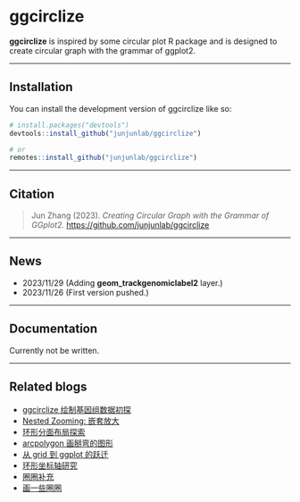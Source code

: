 # ggcirclize
 

<!-- badges: start -->

**ggcirclize** is inspired by some circular plot R package and is designed to create circular graph with the grammar of ggplot2.

<!-- badges: end -->

---

## Installation

You can install the development version of ggcirclize like so:

``` r
# install.packages("devtools")
devtools::install_github("junjunlab/ggcirclize")

# or
remotes::install_github("junjunlab/ggcirclize")
```

---

## Citation

> Jun Zhang (2023). *Creating Circular Graph with the Grammar of GGplot2.*  https://github.com/junjunlab/ggcirclize

---

## News

- 2023/11/29  (Adding **geom_trackgenomiclabel2** layer.)
- 2023/11/26  (First version pushed.)
---

## Documentation

Currently not be written.

---

## Related blogs

- [ggcirclize 绘制基因组数据初探](https://mp.weixin.qq.com/s?__biz=MzkyMTI1MTYxNA==&mid=2247510637&idx=1&sn=e9d02f505f0b69fc8735980a3aa59ca7&chksm=c184901cf6f3190a5de6abaec2c4a353f68b9dff9a29bd453f7b71bb69ff209c4f79c7484f48&token=1656012957&lang=zh_CN#rd)
- [Nested Zooming: 嵌套放大](https://mp.weixin.qq.com/s?__biz=MzkyMTI1MTYxNA==&mid=2247510595&idx=1&sn=364f5064994bf08891d06cea0d6c8d13&chksm=c1849032f6f31924e1cf67ed6a793a7c7e1cfc8f4c86930d8d923ba04085fe60d0fb099dd586&token=1656012957&lang=zh_CN#rd)
- [环形分面布局探索](https://mp.weixin.qq.com/s?__biz=MzkyMTI1MTYxNA==&mid=2247510570&idx=1&sn=9bb8e881fc4aecd5eed8a778d0389453&chksm=c184905bf6f3194d7109d94badfee405ebd5dfc50d692b65072629e093ec26eb7c469bf01b13&token=1656012957&lang=zh_CN#rd)
- [arcpolygon 画掰弯的图形](https://mp.weixin.qq.com/s?__biz=MzkyMTI1MTYxNA==&mid=2247510542&idx=1&sn=d879dd0d564350f138de7f9432aa39df&chksm=c184907ff6f31969434cb41e70e970925af43bac29133793312e426f42dcf26ed7aeb292b4df&token=1656012957&lang=zh_CN#rd)
- [从 grid 到 ggplot 的跃迁](https://mp.weixin.qq.com/s?__biz=MzkyMTI1MTYxNA==&mid=2247510471&idx=1&sn=575f2b70b59ae561983f913a484bb86d&chksm=c18493b6f6f31aa0c2973537e8f0c3e528ef229dd65c9882c085f253586601ae606165d39be1&token=1656012957&lang=zh_CN#rd)
- [环形坐标轴研究](https://mp.weixin.qq.com/s?__biz=MzkyMTI1MTYxNA==&mid=2247510412&idx=1&sn=48a962270d05ee40af30f9295192d4f3&chksm=c18493fdf6f31aebba6a59f3d811915b0e51bc02d031d61b84c69eea14af4d1c5a4f11dec8a0&token=1656012957&lang=zh_CN#rd)
- [圈圈补充](https://mp.weixin.qq.com/s?__biz=MzkyMTI1MTYxNA==&mid=2247510297&idx=1&sn=9232131249c4cb2cc76f835f924bd47e&chksm=c1849368f6f31a7eb57b2c55cdf8a8c11a932147352414845361cba1e94afac91ce541b7ef43&token=1656012957&lang=zh_CN#rd)
- [画一些圈圈](https://mp.weixin.qq.com/s?__biz=MzkyMTI1MTYxNA==&mid=2247510275&idx=1&sn=d4c77bf68fe00e941dc138ec91bdc46d&chksm=c1849372f6f31a6406981ab57abae8c46d04a255b4288a93509dae26c42e4dd82a519edea531&token=1656012957&lang=zh_CN#rd)
